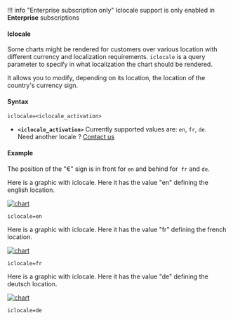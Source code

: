 !!! info "Enterprise subscription only"
    Iclocale support is only enabled in **Enterprise** subscriptions

#### Iclocale

Some charts might be rendered for customers over various location with different currency and localization requirements. `iclocale` is a query parameter to specify in what localization the chart should be rendered.

It allows you to modify, depending on its location, the location of the country's currency sign.

#### Syntax

```
iclocale=<iclocale_activation>
```

- **`<iclocale_activation>`** Currently supported values are: `en`, `fr`, `de`. <br> Need another locale ? [Contact us](mailto:support@image-charts.com)


#### Example

The position of the "€" sign is in front for `en` and behind for` fr` and `de`.

Here is a graphic with iclocale. Here it has the value "en" defining the english location.

[![chart](https://image-charts.com/chart?chco=ffb31a&chd=s%3AcEAELFJHHHKUju9uuXUcd&chg=20%2C50%2C5%2C5&chls=2.0%2C0.0%2C0.0&chm=B%2Cffcc66%2C0%2C0%2C0&chs=700x400&cht=lc&chxr=0%2C0%2C20%2C1%7C1%2C0%2C100%2C20&chxs=1N%2AcEUR%2A%2C00000%2C20%2C0%7C0%2C00000%2C20%2C0&chxt=x%2Cy&icac=documentation&icff=Dosis&icfs=normal&iclocale=en&icretina=1&ichm=e48a089269650b0290b9eb74937e17914dd73d81332a2615d7feb5ef0de26b27)](https://editor.image-charts.com/chart?chco=ffb31a&chd=s%3AcEAELFJHHHKUju9uuXUcd&chg=20%2C50%2C5%2C5&chls=2.0%2C0.0%2C0.0&chm=B%2Cffcc66%2C0%2C0%2C0&chs=700x400&cht=lc&chxr=0%2C0%2C20%2C1%7C1%2C0%2C100%2C20&chxs=1N%2AcEUR%2A%2C00000%2C20%2C0%7C0%2C00000%2C20%2C0&chxt=x%2Cy&icac=documentation&icff=Dosis&icfs=normal&iclocale=en&icretina=1&ichm=e48a089269650b0290b9eb74937e17914dd73d81332a2615d7feb5ef0de26b27)

```
iclocale=en
```

Here is a graphic with iclocale. Here it has the value "fr" defining the french location.

[![chart](https://image-charts.com/chart?chco=ffb31a&chd=s%3AcEAELFJHHHKUju9uuXUcd&chg=20%2C50%2C5%2C5&chls=2.0%2C0.0%2C0.0&chm=B%2Cffcc66%2C0%2C0%2C0&chs=700x400&cht=lc&chxr=0%2C0%2C20%2C1%7C1%2C0%2C100%2C20&chxs=1N%2AcEUR%2A%2C00000%2C20%2C0%7C0%2C00000%2C20%2C0&chxt=x%2Cy&icac=documentation&icff=Dosis&icfs=normal&iclocale=fr&icretina=1&ichm=5c71953a8007a5d5949dd7cdc39008239b0d6e747431c616c127efd2697b75e7)](https://editor.image-charts.com/chart?chco=ffb31a&chd=s%3AcEAELFJHHHKUju9uuXUcd&chg=20%2C50%2C5%2C5&chls=2.0%2C0.0%2C0.0&chm=B%2Cffcc66%2C0%2C0%2C0&chs=700x400&cht=lc&chxr=0%2C0%2C20%2C1%7C1%2C0%2C100%2C20&chxs=1N%2AcEUR%2A%2C00000%2C20%2C0%7C0%2C00000%2C20%2C0&chxt=x%2Cy&icac=documentation&icff=Dosis&icfs=normal&iclocale=fr&icretina=1&ichm=5c71953a8007a5d5949dd7cdc39008239b0d6e747431c616c127efd2697b75e7)

```
iclocale=fr
```

Here is a graphic with iclocale. Here it has the value "de" defining the deutsch location.

[![chart](https://image-charts.com/chart?chco=ffb31a&chd=s%3AcEAELFJHHHKUju9uuXUcd&chg=20%2C50%2C5%2C5&chls=2.0%2C0.0%2C0.0&chm=B%2Cffcc66%2C0%2C0%2C0&chs=700x400&cht=lc&chxr=0%2C0%2C20%2C1%7C1%2C0%2C100%2C20&chxs=1N%2AcEUR%2A%2C00000%2C20%2C0%7C0%2C00000%2C20%2C0&chxt=x%2Cy&icac=documentation&icff=Dosis&icfs=normal&iclocale=de&icretina=1&ichm=474e7dca7517ed4500234809aa39fd1c45e55a57cac1aff1834457cca28e9514)](https://editor.image-charts.com/chart?chco=ffb31a&chd=s%3AcEAELFJHHHKUju9uuXUcd&chg=20%2C50%2C5%2C5&chls=2.0%2C0.0%2C0.0&chm=B%2Cffcc66%2C0%2C0%2C0&chs=700x400&cht=lc&chxr=0%2C0%2C20%2C1%7C1%2C0%2C100%2C20&chxs=1N%2AcEUR%2A%2C00000%2C20%2C0%7C0%2C00000%2C20%2C0&chxt=x%2Cy&icac=documentation&icff=Dosis&icfs=normal&iclocale=de&icretina=1&ichm=474e7dca7517ed4500234809aa39fd1c45e55a57cac1aff1834457cca28e9514)

```
iclocale=de
```
